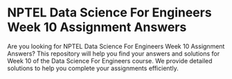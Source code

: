 # NPTEL Data Science For Engineers Week 10 Assignment Answers

Are you looking for NPTEL Data Science For Engineers Week 10 Assignment Answers? This repository will help you find your answers and solutions for Week 10 of the Data Science For Engineers course. We provide detailed solutions to help you complete your assignments efficiently.